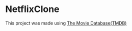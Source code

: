 # NetflixClone

This project was made using [The Movie Database(TMDB)](https://www.themoviedb.org/)
